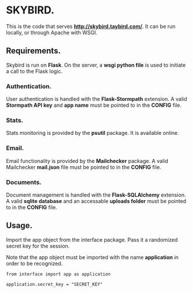 # SKYBIRD.
This is the code that serves **http://skybird.taybird.com/**. It can
be run locally, or through Apache with WSGI.

## Requirements.
Skybird is run on **Flask**. On the server, a **wsgi python file** is
used to initiate a call to the Flask logic.

### Authentication.
User authentication is handled with the **Flask-Stormpath** extension.
A valid **Stormpath API key** and **app name** must be pointed to in the
**CONFIG** file.

### Stats.
Stats monitoring is provided by the **psutil** package. It is available
online.

### Email.
Email functionality is provided by the **Mailchecker** package. A
valid Mailchecker **mail.json** file must be pointed to in the
**CONFIG** file.

### Documents.
Document management is handled with the **Flask-SQLAlchemy** extension.
A valid **sqlite database** and an accessable **uploads folder** must be
pointed to in the **CONFIG** file.

## Usage.
Import the app object from the interface package. Pass it a
randomized secret key for the session.

Note that the app object must be imported with the name
**application** in order to be recognized.

    from interface import app as application

    application.secret_key = "SECRET_KEY"
